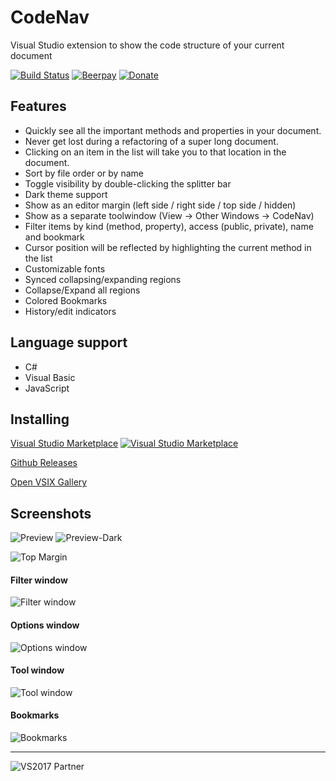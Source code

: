 # CodeNav 
Visual Studio extension to show the code structure of your current document

[![Build Status](https://dev.azure.com/sboulema/CodeNav/_apis/build/status/sboulema.CodeNav)](https://dev.azure.com/sboulema/CodeNav/_build/latest?definitionId=1)
[![Beerpay](https://img.shields.io/beerpay/sboulema/CodeNav.svg?style=flat)](https://beerpay.io/sboulema/CodeNav)
[![Donate](https://img.shields.io/badge/%F0%9F%92%B0-Donate-green.svg?style=flat)](https://beerpay.io/sboulema/CodeNav)

## Features
- Quickly see all the important methods and properties in your document.
- Never get lost during a refactoring of a super long document.
- Clicking on an item in the list will take you to that location in the document.
- Sort by file order or by name 
- Toggle visibility by double-clicking the splitter bar
- Dark theme support
- Show as an editor margin (left side / right side / top side / hidden) 
- Show as a separate toolwindow (View -> Other Windows -> CodeNav)
- Filter items by kind (method, property), access (public, private), name and bookmark
- Cursor position will be reflected by highlighting the current method in the list
- Customizable fonts
- Synced collapsing/expanding regions
- Collapse/Expand all regions
- Colored Bookmarks
- History/edit indicators

## Language support
- C#
- Visual Basic
- JavaScript

## Installing
[Visual Studio Marketplace](https://marketplace.visualstudio.com/items?itemName=SamirBoulema.CodeNav) [![Visual Studio Marketplace](https://img.shields.io/vscode-marketplace/v/SamirBoulema.CodeNav.svg?style=flat)](https://marketplace.visualstudio.com/items?itemName=SamirBoulema.CodeNav)

[Github Releases](https://github.com/sboulema/CodeNav/releases)

[Open VSIX Gallery](http://vsixgallery.com/extension/CodeNav.Samir%20Boulema.19687465-dc94-413d-ad72-6141e90c94d4/)

## Screenshots
![Preview](https://raw.githubusercontent.com/sboulema/CodeNav/master/CodeNav/Resources/Preview.png) ![Preview-Dark](https://raw.githubusercontent.com/sboulema/CodeNav/master/CodeNav/Resources/Preview-dark.png)

![Top Margin](https://i.imgur.com/j3gxDQg.jpg)

#### Filter window
![Filter window](https://i.imgur.com/MVI8ddx.png) 

#### Options window
![Options window](https://raw.githubusercontent.com/sboulema/CodeNav/master/CodeNav/Resources/OptionsWindow.png) 

#### Tool window
![Tool window](https://raw.githubusercontent.com/sboulema/CodeNav/master/CodeNav/Resources/ToolWindow.png) 

#### Bookmarks
![Bookmarks](https://i.imgur.com/SqLgsXw.png) 

---

![VS2017 Partner](http://i.imgur.com/wlgwRF1.png)

